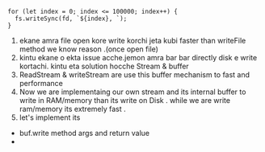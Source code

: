 ``` const fd = fs.openSync("./nums.txt", "w");
for (let index = 0; index <= 100000; index++) {
  fs.writeSync(fd, `${index}, `);
}
```
1. ekane amra file open kore write korchi jeta kubi faster than writeFile method we know reason .(once open file) 
2. kintu ekane o ekta issue acche.jemon amra bar bar directly disk e write kortachi. kintu eta solution hocche Stream & buffer
3. ReadStream & writeStream are use this buffer mechanism to fast and performance
4. Now we are implementaing our own stream and its internal buffer to write in RAM/memory than its write on Disk . while we are write ram/memory its extremely fast .
5. let's implement its
- buf.write method args and return value
-
